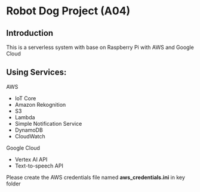 <h1>Robot Dog Project (A04)</h1>

<h2>Introduction</h2>
This is a serverless system with base on Raspberry Pi with AWS and Google Cloud

<h2>Using Services:</h2>

AWS
* IoT Core
* Amazon Rekognition
* S3
* Lambda
* Simple Notification Service
* DynamoDB
* CloudWatch

Google Cloud
* Vertex AI API
* Text-to-speech API

Please create the AWS credentials file named <b>aws_credentials.ini</b> in key folder